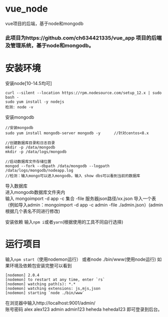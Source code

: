 # vue_node
vue项目的后端，基于node和mongodb
### 此项目为https://github.com/ch634421335/vue_app  项目的后端及管理系统，基于node和mongodb。
# 安装环境
安装node[10-14.5均可]
```
curl --silent --location https://rpm.nodesource.com/setup_12.x | sudo bash -
sudo yum install -y nodejs
检测: node -v
```
安装mongodb
```
//安装mongodb
sudo yum install mongodb-server mongodb -y      //针对centos<8.x

//创建数据库目录和日志目录
mkdir -p /data/mongodb
mkdir -p /data/logs/mongodb

//启动数据库文件存储位置
mongod --fork --dbpath /data/mongodb --logpath /data/logs/mongodb/nodeapp.log
//检测：输入mongo可以进入mongodb，输入 show dbs可以看到当前的数据库
```
导入数据库  
进入mongodb数据库文件夹内  
输入 mongoimport -d app -c 集合 -file 服务器json路径/xx.json 导入一个表  
（例如导入admin：mongoimport -d app -c admin -file ./admin.json）(admin根据几个表名不同进行修改)

安装依赖
输入`npm i`或者`yarn`(根据使用的工具不同自行选择)

# 运行项目
输入`npm start`（使用nodemon运行）  或者node ./bin/www(使用node运行)
如果环境及依赖包安装完整可以看到
 ```
[nodemon] 2.0.4
[nodemon] to restart at any time, enter `rs`
[nodemon] watching path(s): *.*
[nodemon] watching extensions: js,mjs,json
[nodemon] starting `node ./bin/www`
```
在浏览器中输入http://localhost:9001/admin/  
账号密码
alex alex123
admin admin123
heheda heheda123
即可登录到后台。
